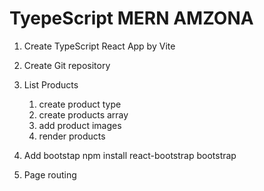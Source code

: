 # TyepeScript MERN AMZONA
1. Create TypeScript React App by Vite
2. Create Git repository
3. List Products
    1. create product type
    2. create products array
    3. add product images
    4. render products

4. Add bootstap
    npm install react-bootstrap bootstrap

5. Page routing

